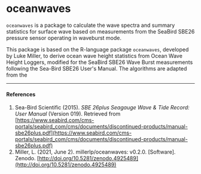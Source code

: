 # oceanwaves

```oceanwaves``` is a package to calculate the wave spectra and summary statistics for surface wave based on measurements from the SeaBird SBE26 pressure sensor operating in waveburst mode. 


This package is based on the R-language package ```oceanwaves```, developed by Luke Miller, to derive ocean wave height statistics from Ocean Wave Height Loggers, modified for the SeaBird SBE26 Wave Burst measurements following the Sea-Bird SBE26 User's Manual. The algorithms are adapted from the 

---
#### References
1. Sea-Bird Scientific (2015). _SBE 26plus Seagauge Wave & Tide Record: User Manual_ (Version 019). Retrieved from [https://www.seabird.com/cms-portals/seabird_com/cms/documents/discontinued-products/manual-sbe26plus.pdf](https://www.seabird.com/cms-portals/seabird_com/cms/documents/discontinued-products/manual-sbe26plus.pdf)
2. Miller, L. (2021, June 2). millerlp/oceanwaves: v0.2.0. [Software]. Zenodo. [http://doi.org/10.5281/zenodo.4925489](http://doi.org/10.5281/zenodo.4925489)

```python

```
